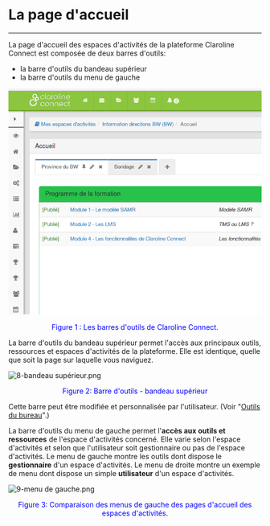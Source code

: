 # La page d'accueil

---

La page d'accueil des espaces d'activités de la plateforme Claroline Connect est composée de deux barres d'outils:

* la barre d'outils du bandeau supérieur
* la barre d'outils du menu de gauche

![](images/barres_outils.png)

<p style="text-align: center; color: blue">Figure 1 : Les barres d'outils de Claroline Connect.</p>

La barre d'outils du bandeau supérieur permet l'accès aux principaux outils, ressources et espaces d'activités de la plateforme.
Elle est identique, quelle que soit la page sur laquelle vous naviguez.

![8-bandeau supérieur.png](http://www.claroline.net/uploads/custom/images/1762.png)

<p style="text-align: center; color: blue">Figure 2: Barre d'outils - bandeau supérieur</p>

Cette barre peut être modifiée et personnalisée par l'utilisateur. (Voir "[Outils du bureau](/../personnaliser_bureau.md)".)

La barre d'outils du menu de gauche permet l'**accès aux outils et ressources** de l'espace d'activités concerné. Elle varie selon l'espace d'activités et selon que l'utilisateur soit gestionnaire ou pas de l'espace d'activités.
Le menu de gauche montre les outils dont dispose le **gestionnaire** d'un espace d'activités.
Le menu de droite montre un exemple de menu dont dispose un simple **utilisateur** d'un espace d'activités.

![9-menu de gauche.png](http://www.claroline.net/uploads/custom/images/1392.png)

<p style="text-align: center; color: blue">Figure 3: Comparaison des menus de gauche des pages d'accueil des espaces d'activités.</p>
